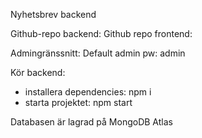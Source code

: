 Nyhetsbrev backend

Github-repo backend: 
Github repo frontend:

Admingränssnitt: 
Default admin pw: admin

Kör backend:
- installera dependencies: npm i
- starta projektet: npm start

Databasen är lagrad på MongoDB Atlas